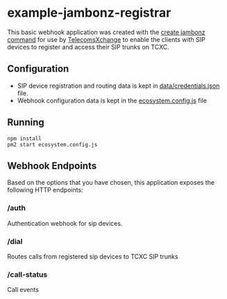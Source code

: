 # example-jambonz-registrar

This basic webhook application was created with the [create jambonz command](https://www.npmjs.com/package/create-jambonz-app) for use by [TelecomsXchange](https://telecomsxchange.com/) to enable the clients with SIP devices to register and access their SIP trunks on TCXC.

## Configuration
- SIP device registration and routing data is kept in [data/credentials.json](data/credentials.json) file.
- Webhook configuration data is kept in the [ecosystem.config.js](ecosystem.config.js) file 

## Running
```
npm install
pm2 start ecosystem.config.js
```

## Webhook Endpoints

Based on the options that you have chosen, this application exposes the following HTTP endpoints:

### /auth
Authentication webhook for sip devices.

### /dial
Routes calls from registered sip devices to TCXC SIP trunks

### /call-status
Call events



